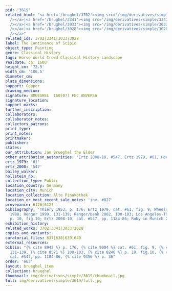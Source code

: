 ```yaml
---
pid: '3619'
related_html: "<a href='/brughel/3702'><img src='/img/derivatives/simple/3702/thumbnail.jpg'
  /></a>|<a href='/brughel/3341'><img src='/img/derivatives/simple/3341/thumbnail.jpg'
  /></a>|<a href='/brughel/3033'><img src='/img/derivatives/simple/3033/thumbnail.jpg'
  /></a>|<a href='/brughel/3028'><img src='/img/derivatives/simple/3028/thumbnail.jpg'
  /></a>"
related_ids: 3702|3341|3033|3028
label: The Continence of Scipio
object_type: Painting
genre: Classical History
tags: Horse World Crowd Classical History Landscape
realdate: ca. 1600
height_cm: '72.5'
width_cm: '106.5'
diameter_cm: 
plate_dimensions: 
support: Copper
drawing_medium: 
signature: BRUEGHEL  160(0?) FEC ANVERSA
signature_location: 
support_marks: 
further_inscription: 
collaborators: 
collaborator_notes: 
collectors_patrons: 
print_type: 
print_notes: 
printmaker: 
publisher: 
states: 
our_attribution: Jan Brueghel the Elder
other_attribution_authorities: 'Ertz 2008-10, #547, Ertz 1979, #61, Honig database'
ertz_1979: '61'
ertz_2008: '547'
bailey_walker: 
hollstein_no: 
collection_type: Public
location_country: Germany
location_city: Munich
location_collection: Alte Pinakothek
location_or_most_recent_sale_notes: 'inv. #827'
provenance: 6126|6127
bibliography: 'Thiéry 1953, p. 176; Ertz 1979, cat. #61, fig. 9; Wheelock, in Washington/Cincinnati
  1988; Renger 1999, 131-139; Renger/Denk 2002, 100-103; Los Angeles-The Hague 2006,
  p. 10, fig.10; Ertz 2008-10, cat. #547, pp. 1184-86; Ruby in Munich 2013, p. 36'
exhibition_history: 
related_works: 3702|3341|3033|3028
copies_and_variants: 
curatorial_files: 637|638|639|640
external_resources: 
biblio: "{% cite 8942 %} p. 176, {% cite 9004 %} cat. #61, fig. 9, {% cite 8264 %}
  131-139, {% cite 8571 %} 100-103, {% cite 8240 %} p. 10, fig.10, {% cite 8900 %}
  cat. #547, pp. 1184-86, {% cite 9356 %} p. 36"
order: '663'
layout: brueghel_item
collection: brueghel
thumbnail: img/derivatives/simple/3619/thumbnail.jpg
full: img/derivatives/simple/3619/full.jpg
---
```

